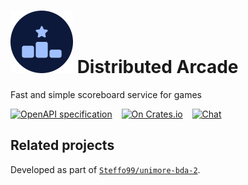 # ![](icon.png) Distributed Arcade

Fast and simple scoreboard service for games

[![OpenAPI specification](https://img.shields.io/swagger/valid/3.0?specUrl=https%3A%2F%2Fraw.githubusercontent.com%2FSteffo99%2Fdistributed-arcade%2Fmain%2Fdocs%2Fopenapi.yaml)](https://petstore.swagger.io/?url=https://raw.githubusercontent.com/Steffo99/distributed-arcade/main/docs/openapi.yaml)
 
[![On Crates.io](https://img.shields.io/crates/v/distributed_arcade)](https://crates.io/crates/distributed_arcade)
 
[![Chat](https://img.shields.io/matrix/distributed_arcade:ryg.one?server_fqdn=matrix.ryg.one)](https://matrix.to/#/#distributed_arcade:ryg.one)

## Related projects

Developed as part of [`Steffo99/unimore-bda-2`](https://github.com/Steffo99/unimore-bda-2).